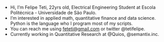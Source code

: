 - Hi, I’m Felipe Teti, 22yrs old, Electrical Engineering Student at Escola Politécnica - Universidade de São Paulo.
-  I’m interested in applied math, quantitative finance and data science. Python is the language who I program most of my scripts. 
-  You can reach me using feteti@gmail.com or twitter @tetifelipe.
-  Currently working in Quantitative Research at @Quios, @semantix.inc. 

<!---
feteti/feteti is a ✨ special ✨ repository because its `README.md` (this file) appears on your GitHub profile.
You can click the Preview link to take a look at your changes.
--->
